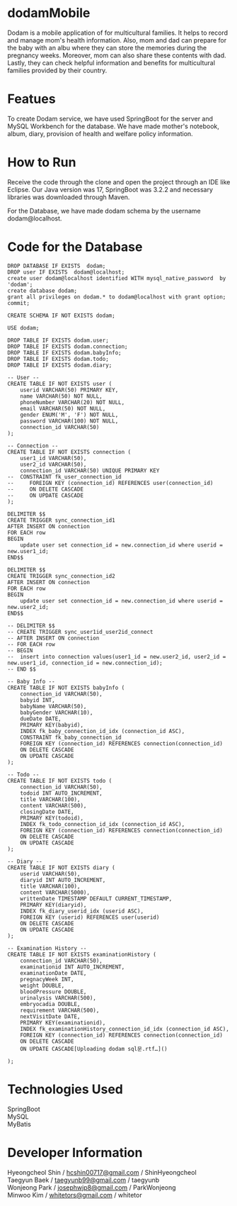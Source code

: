 # dodamMobile
Dodam is a mobile application of for multicultural families. It helps to record and manage mom's health information. Also, mom and dad can prepare for the baby with an albu where they can store the memories during the pregnancy weeks. Moreover, mom can also share these contents with dad. Lastly, they can check helpful information and benefits for multicultural families provided by their country.

# Featues
To create Dodam service, we have used SpringBoot for the server and MySQL Workbench for the database. We have made mother's notebook, album, diary, provision of health and welfare policy information.

# How to Run
Receive the code through the clone and open the project through an IDE like Eclipse. Our Java version was 17, SpringBoot was 3.2.2 and necessary libraries was downloaded through Maven.

For the Database, we have made dodam schema by the username dodam@localhost.

# Code for the Database
```
DROP DATABASE IF EXISTS  dodam;
DROP user IF EXISTS  dodam@localhost;
create user dodam@localhost identified WITH mysql_native_password  by 'dodam';
create database dodam;
grant all privileges on dodam.* to dodam@localhost with grant option;
commit;

CREATE SCHEMA IF NOT EXISTS dodam;

USE dodam;

DROP TABLE IF EXISTS dodam.user;
DROP TABLE IF EXISTS dodam.connection;
DROP TABLE IF EXISTS dodam.babyInfo;
DROP TABLE IF EXISTS dodam.todo;
DROP TABLE IF EXISTS dodam.diary;

-- User --
CREATE TABLE IF NOT EXISTS user (
    userid VARCHAR(50) PRIMARY KEY,
    name VARCHAR(50) NOT NULL,
    phoneNumber VARCHAR(20) NOT NULL,
    email VARCHAR(50) NOT NULL,
    gender ENUM('M', 'F') NOT NULL,
    password VARCHAR(100) NOT NULL,
    connection_id VARCHAR(50)
);

-- Connection --
CREATE TABLE IF NOT EXISTS connection (
    user1_id VARCHAR(50),
    user2_id VARCHAR(50),
    connection_id VARCHAR(50) UNIQUE PRIMARY KEY
-- 	CONSTRAINT fk_user_connection_id
--     FOREIGN KEY (connection_id) REFERENCES user(connection_id)
--     ON DELETE CASCADE
--     ON UPDATE CASCADE
);

DELIMITER $$
CREATE TRIGGER sync_connection_id1
AFTER INSERT ON connection
FOR EACH row
BEGIN
	update user set connection_id = new.connection_id where userid = new.user1_id;
END$$

DELIMITER $$
CREATE TRIGGER sync_connection_id2
AFTER INSERT ON connection
FOR EACH row
BEGIN
	update user set connection_id = new.connection_id where userid = new.user2_id;
END$$

-- DELIMITER $$
-- CREATE TRIGGER sync_user1id_user2id_connect
-- AFTER INSERT ON connection
-- FOR EACH row
-- BEGIN
-- 	insert into connection values(user1_id = new.user2_id, user2_id = new.user1_id, connection_id = new.connection_id);
-- END $$

-- Baby Info --
CREATE TABLE IF NOT EXISTS babyInfo (
	connection_id VARCHAR(50),
    babyid INT,
    babyName VARCHAR(50),
    babyGender VARCHAR(10),
    dueDate DATE,
    PRIMARY KEY(babyid),
    INDEX fk_baby_connection_id_idx (connection_id ASC),
    CONSTRAINT fk_baby_connection_id
    FOREIGN KEY (connection_id) REFERENCES connection(connection_id)
    ON DELETE CASCADE
    ON UPDATE CASCADE
);

-- Todo --
CREATE TABLE IF NOT EXISTS todo (
	connection_id VARCHAR(50),
    todoid INT AUTO_INCREMENT,
    title VARCHAR(100),
    content VARCHAR(500),
    closingDate DATE,
    PRIMARY KEY(todoid),
    INDEX fk_todo_connection_id_idx (connection_id ASC),
    FOREIGN KEY (connection_id) REFERENCES connection(connection_id)
    ON DELETE CASCADE
    ON UPDATE CASCADE
);

-- Diary -- 
CREATE TABLE IF NOT EXISTS diary (
	userid VARCHAR(50),
    diaryid INT AUTO_INCREMENT,
    title VARCHAR(100),
    content VARCHAR(5000),
    writtenDate TIMESTAMP DEFAULT CURRENT_TIMESTAMP,
    PRIMARY KEY(diaryid),
    INDEX fk_diary_userid_idx (userid ASC),
    FOREIGN KEY (userid) REFERENCES user(userid)
    ON DELETE CASCADE
    ON UPDATE CASCADE
);

-- Examination History --
CREATE TABLE IF NOT EXISTS examinationHistory (
	connection_id VARCHAR(50),
    examinationid INT AUTO_INCREMENT,
    examinationDate DATE,
    pregnacyWeek INT,
    weight DOUBLE,
    bloodPressure DOUBLE,
    urinalysis VARCHAR(500),
    embryocadia DOUBLE,
    requirement VARCHAR(500),
    nextVisitDate DATE,
    PRIMARY KEY(examinationid),
    INDEX fk_examinationHistory_connection_id_idx (connection_id ASC),
    FOREIGN KEY (connection_id) REFERENCES connection(connection_id)
    ON DELETE CASCADE
    ON UPDATE CASCADE[Uploading dodam sql문.rtf…]()

);
```

# Technologies Used
SpringBoot <br/>
MySQL <br /> 
MyBatis

# Developer Information
Hyeongcheol Shin / hcshin00717@gmail.com / ShinHyeongcheol <br />
Taegyun Baek / taegyunb99@gmail.com / taegyunb <br />
Wonjeong Park / josephwjp8@gmail.com / ParkWonjeong <br />
Minwoo Kim / whitetors@gmail.com / whitetor
